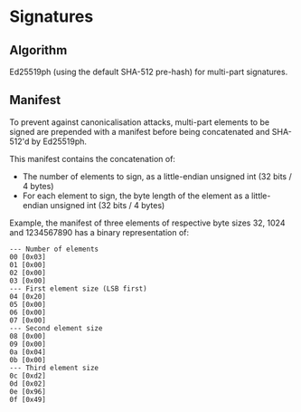 # Signatures

## Algorithm

Ed25519ph (using the default SHA-512 pre-hash) for multi-part signatures.

## Manifest

To prevent against canonicalisation attacks, multi-part elements to be signed
are prepended with a manifest before being concatenated and SHA-512'd by Ed25519ph.

This manifest contains the concatenation of:

- The number of elements to sign, as a little-endian unsigned int (32 bits / 4 bytes)
- For each element to sign, the byte length of the element as a little-endian unsigned int (32 bits / 4 bytes)

Example, the manifest of three elements of respective byte sizes 32, 1024 and 1234567890 has a binary representation of:

```
--- Number of elements
00 [0x03]
01 [0x00]
02 [0x00]
03 [0x00]
--- First element size (LSB first)
04 [0x20]
05 [0x00]
06 [0x00]
07 [0x00]
--- Second element size
08 [0x00]
09 [0x00]
0a [0x04]
0b [0x00]
--- Third element size
0c [0xd2]
0d [0x02]
0e [0x96]
0f [0x49]
```
